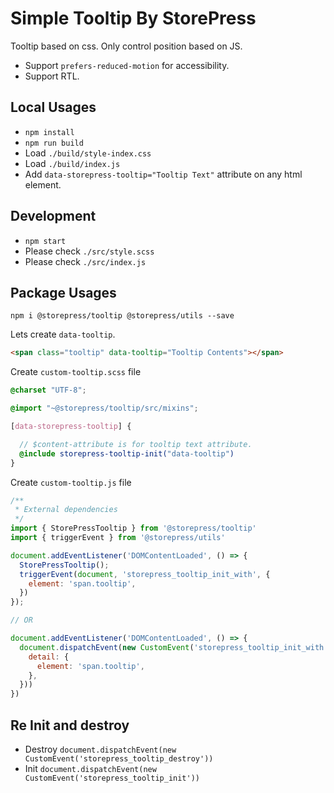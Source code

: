 # Simple Tooltip By StorePress

Tooltip based on css. Only control position based on JS.

- Support `prefers-reduced-motion` for accessibility.
- Support RTL.

## Local Usages

- `npm install`
- `npm run build`
- Load `./build/style-index.css`
- Load `./build/index.js`
- Add `data-storepress-tooltip="Tooltip Text"` attribute on any html element.

## Development

- `npm start`
- Please check `./src/style.scss`
- Please check `./src/index.js`

## Package Usages

```shell
npm i @storepress/tooltip @storepress/utils --save
```

Lets create `data-tooltip`.

```html
<span class="tooltip" data-tooltip="Tooltip Contents"></span>
```

Create `custom-tooltip.scss` file

```scss
@charset "UTF-8";

@import "~@storepress/tooltip/src/mixins";

[data-storepress-tooltip] {

  // $content-attribute is for tooltip text attribute.
  @include storepress-tooltip-init("data-tooltip")
}
```

Create `custom-tooltip.js` file

```js
/**
 * External dependencies
 */
import { StorePressTooltip } from '@storepress/tooltip'
import { triggerEvent } from '@storepress/utils'

document.addEventListener('DOMContentLoaded', () => {
  StorePressTooltip();
  triggerEvent(document, 'storepress_tooltip_init_with', {
    element: 'span.tooltip',
  })
});

// OR

document.addEventListener('DOMContentLoaded', () => {
  document.dispatchEvent(new CustomEvent('storepress_tooltip_init_with', {
    detail: {
      element: 'span.tooltip',
    },
  }))
})
```

## Re Init and destroy

- Destroy `document.dispatchEvent(new CustomEvent('storepress_tooltip_destroy'))`
- Init `document.dispatchEvent(new CustomEvent('storepress_tooltip_init'))`

